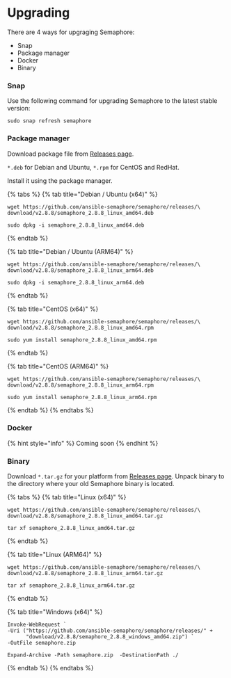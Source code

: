 # Upgrading

There are 4 ways for upgraging Semaphore:

* Snap
* Package manager
* Docker
* Binary

### Snap

Use the following command for upgrading Semaphore to the latest stable version:

```
sudo snap refresh semaphore
```

### Package manager

Download package file from [Releases page](https://github.com/ansible-semaphore/semaphore/releases).

&#x20;`*.deb` for Debian and Ubuntu, `*.rpm` for CentOS and RedHat.&#x20;

Install it using the package manager.

{% tabs %}
{% tab title="Debian / Ubuntu (x64)" %}
```
wget https://github.com/ansible-semaphore/semaphore/releases/\
download/v2.8.8/semaphore_2.8.8_linux_amd64.deb

sudo dpkg -i semaphore_2.8.8_linux_amd64.deb
```
{% endtab %}

{% tab title="Debian / Ubuntu (ARM64)" %}
```
wget https://github.com/ansible-semaphore/semaphore/releases/\
download/v2.8.8/semaphore_2.8.8_linux_arm64.deb

sudo dpkg -i semaphore_2.8.8_linux_arm64.deb
```
{% endtab %}

{% tab title="CentOS (x64)" %}
```
wget https://github.com/ansible-semaphore/semaphore/releases/\
download/v2.8.8/semaphore_2.8.8_linux_amd64.rpm

sudo yum install semaphore_2.8.8_linux_amd64.rpm
```
{% endtab %}

{% tab title="CentOS (ARM64)" %}
```
wget https://github.com/ansible-semaphore/semaphore/releases/\
download/v2.8.8/semaphore_2.8.8_linux_arm64.rpm

sudo yum install semaphore_2.8.8_linux_arm64.rpm
```
{% endtab %}
{% endtabs %}

### Docker

{% hint style="info" %}
Coming soon
{% endhint %}

### Binary

Download `*.tar.gz` for your platform from [Releases page](https://github.com/ansible-semaphore/semaphore/releases). Unpack binary to the directory where your old Semaphore binary is located.

{% tabs %}
{% tab title="Linux (x64)" %}
```
wget https://github.com/ansible-semaphore/semaphore/releases/\
download/v2.8.8/semaphore_2.8.8_linux_amd64.tar.gz

tar xf semaphore_2.8.8_linux_amd64.tar.gz
```
{% endtab %}

{% tab title="Linux (ARM64)" %}
```
wget https://github.com/ansible-semaphore/semaphore/releases/\
download/v2.8.8/semaphore_2.8.8_linux_arm64.tar.gz

tar xf semaphore_2.8.8_linux_arm64.tar.gz
```
{% endtab %}

{% tab title="Windows (x64)" %}
```
Invoke-WebRequest `
-Uri ("https://github.com/ansible-semaphore/semaphore/releases/" +
      "download/v2.8.8/semaphore_2.8.8_windows_amd64.zip") `
-OutFile semaphore.zip

Expand-Archive -Path semaphore.zip  -DestinationPath ./
```
{% endtab %}
{% endtabs %}

